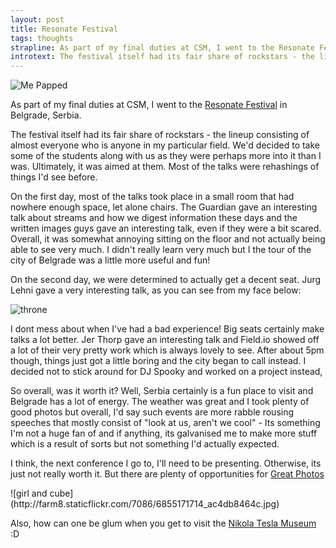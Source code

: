 ```yaml
---
layout: post
title: Resonate Festival
tags: thoughts
strapline: As part of my final duties at CSM, I went to the Resonate Festival in Belgrade, Serbia.
introtext: The festival itself had its fair share of rockstars - the lineup consisting of almost everyone who is anyone in my particular field. We'd decided to take some of the students along with us as they were perhaps more into it than I was. Ultimately, it was aimed at them. Most of the talks were rehashings of things I'd see before.
---
```


![Me Papped](http://farm8.staticflickr.com/7046/7001136999_1ca162a76c.jpg)

As part of my final duties at CSM, I went to the [Resonate Festival](http://resonate.io/2012/home) in Belgrade, Serbia.


The festival itself had its fair share of rockstars - the lineup consisting of almost everyone who is anyone in my particular field. We'd decided to take some of the students along with us as they were perhaps more into it than I was. Ultimately, it was aimed at them. Most of the talks were rehashings of things I'd see before.

On the first day, most of the talks took place in a small room that had nowhere enough space, let alone chairs. The Guardian gave an interesting talk about streams and how we digest information these days and the written images guys gave an interesting talk, even if they were a bit scared. Overall, it was somewhat annoying sitting on the floor and not actually being able to see very much. I didn't really learn very much but I the tour of the city of Belgrade was a little more useful and fun!

On the second day, we were determined to actually get a decent seat. Jurg Lehni gave a very interesting talk, as you can see from my face below:


![throne](http://farm8.staticflickr.com/7060/6990443813_e7f0d3194c.jpg)


I dont mess about when I've had a bad experience! Big seats certainly make talks a lot better. Jer Thorp gave an interesting talk and Field.io showed off a lot of their very pretty work which is always lovely to see. After about 5pm though, things just got a little boring and the city began to call instead. I decided not to stick around for DJ Spooky and worked on a project instead,

So overall, was it worth it? Well, Serbia certainly is a fun place to visit and Belgrade has a lot of energy. The weather was great and I took plenty of good photos but overall, I'd say such events are more rabble rousing speeches that mostly consist of "look at us, aren't we cool" - Its something I'm not a huge fan of and if anything, its galvanised me to make more stuff which is a result of sorts but not something I'd actually expected. 

I think, the next conference I go to, I'll need to be presenting. Otherwise, its just not really worth it. But there are plenty of opportunities for [Great Photos](http://www.flickr.com/photos/section9/sets/72157629265890474/)



<div class="clearfix"></div>
![girl and cube](http://farm8.staticflickr.com/7086/6855171714_ac4db8464c.jpg)

Also, how can one be glum when you get to visit the [Nikola Tesla Museum](http://www.tesla-museum.org/) :D

